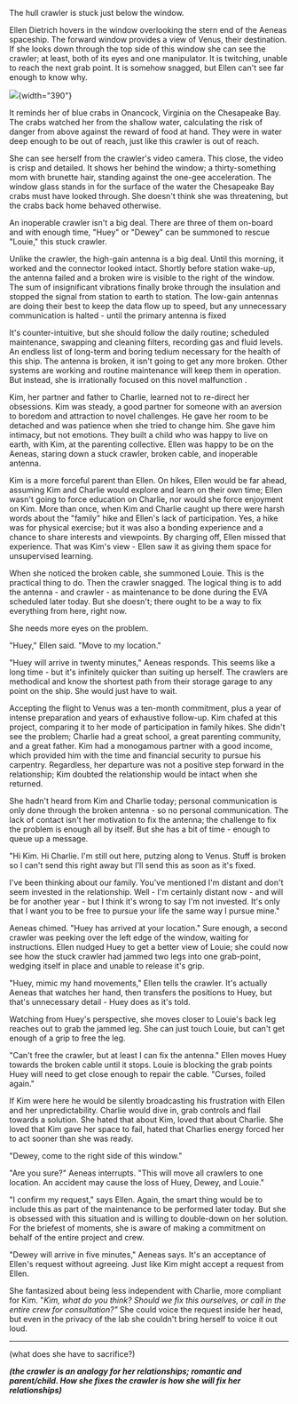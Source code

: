 The hull crawler is stuck just below the window.

Ellen Dietrich hovers in the window overlooking the stern end of the Aeneas spaceship. The forward window provides a view of Venus, their destination. If she looks down through the top side of this window she can see the crawler; at least, both of its eyes and one manipulator. It is twitching, unable to reach the next grab point. It is somehow snagged, but Ellen can't see far enough to know why.

![](https://eoimages.gsfc.nasa.gov/images/imagerecords/42000/42770/ISS022-E-068726_xlrg.jpg){width="390"}

It reminds her of blue crabs in Onancock, Virginia on the Chesapeake Bay. The crabs watched her from the shallow water, calculating the risk of danger from above against the reward of food at hand. They were in water deep enough to be out of reach, just like this crawler is out of reach.

She can see herself from the crawler's video camera. This close, the video is crisp and detailed. It shows her behind the window; a thirty-something mom with brunette hair, standing against the one-gee acceleration. The window glass stands in for the surface of the water the Chesapeake Bay crabs must have looked through. She doesn't think she was threatening, but the crabs back home behaved otherwise.

An inoperable crawler isn't a big deal. There are three of them on-board and with enough time, "Huey" or "Dewey" can be summoned to rescue "Louie," this stuck crawler.

Unlike the crawler, the high-gain antenna is a big deal. Until this morning, it worked and the connector looked intact. Shortly before station wake-up, the antenna failed and a broken wire is visible to the right of the window. The sum of insignificant vibrations finally broke through the insulation and stopped the signal from station to earth to station. The low-gain antennas are doing their best to keep the data flow up to speed, but any unnecessary communication is halted - until the primary antenna is fixed

It's counter-intuitive, but she should follow the daily routine; scheduled maintenance, swapping and cleaning filters, recording gas and fluid levels. An endless list of long-term and boring tedium necessary for the health of this ship. The antenna is broken, it isn't going to get any more broken. Other systems are working and routine maintenance will keep them in operation. But instead, she is irrationally focused on this novel malfunction .

Kim, her partner and father to Charlie, learned not to re-direct her obsessions. Kim was steady, a good partner for someone with an aversion to boredom and attraction to novel challenges. He gave her room to be detached and was patience when she tried to change him. She gave him intimacy, but not emotions. They built a child who was happy to live on earth, with Kim, at the parenting collective. Ellen was happy to be on the Aeneas, staring down a stuck crawler, broken cable, and inoperable antenna.

Kim is a more forceful parent than Ellen. On hikes, Ellen would be far ahead, assuming Kim and Charlie would explore and learn on their own time; Ellen wasn't going to force education on Charlie, nor would she force enjoyment on Kim. More than once, when Kim and Charlie caught up there were harsh words about the "family" hike and Ellen's lack of participation. Yes, a hike was for physical exercise; but it was also a bonding experience and a chance to share interests and viewpoints. By charging off, Ellen missed that experience. That was Kim's view - Ellen saw it as giving them space for unsupervised learning.

When she noticed the broken cable, she summoned Louie. This is the practical thing to do. Then the crawler snagged. The logical thing is to add the antenna - and crawler - as maintenance to be done during the EVA scheduled later today. But she doesn't; there ought to be a way to fix everything from here, right now.

She needs more eyes on the problem.

"Huey," Ellen said. "Move to my location."

"Huey will arrive in twenty minutes," Aeneas responds. This seems like a long time - but it's infinitely quicker than suiting up herself. The crawlers are methodical and know the shortest path from their storage garage to any point on the ship. She would just have to wait.

Accepting the flight to Venus was a ten-month commitment, plus a year of intense preparation and years of exhaustive follow-up. Kim chafed at this project, comparing it to her mode of participation in family hikes. She didn't see the problem; Charlie had a great school, a great parenting community, and a great father. Kim had a monogamous partner with a good income, which provided him with the time and financial security to pursue his carpentry. Regardless, her departure was not a positive step forward in the relationship; Kim doubted the relationship would be intact when she returned.

She hadn't heard from Kim and Charlie today; personal communication is only done through the broken antenna - so no personal communication. The lack of contact isn't her motivation to fix the antenna; the challenge to fix the problem is enough all by itself. But she has a bit of time - enough to queue up a message.

"Hi Kim. Hi Charlie. I'm still out here, putzing along to Venus. Stuff is broken so I can't send this right away but I'll send this as soon as it's fixed.

I've been thinking about our family. You've mentioned I'm distant and don't seem invested in the relationship. Well - I'm certainly distant now - and will be for another year - but I think it's wrong to say I'm not invested. It's only that I want you to be free to pursue your life the same way I pursue mine."

Aeneas chimed. "Huey has arrived at your location." Sure enough, a second crawler was peeking over the left edge of the window, waiting for instructions. Ellen nudged Huey to get a better view of Louie; she could now see how the stuck crawler had jammed two legs into one grab-point, wedging itself in place and unable to release it's grip.

"Huey, mimic my hand movements," Ellen tells the crawler. It's actually Aeneas that watches her hand, then transfers the positions to Huey, but that's unnecessary detail - Huey does as it's told.

Watching from Huey's perspective, she moves closer to Louie's back leg reaches out to grab the jammed leg. She can just touch Louie, but can't get enough of a grip to free the leg.

"Can't free the crawler, but at least I can fix the antenna." Ellen moves Huey towards the broken cable until it stops. Louie is blocking the grab points Huey will need to get close enough to repair the cable. "Curses, foiled again."

If Kim were here he would be silently broadcasting his frustration with Ellen and her unpredictability. Charlie would dive in, grab controls and flail towards a solution. She hated that about Kim, loved that about Charlie. She loved that Kim gave her space to fail, hated that Charlies energy forced her to act sooner than she was ready.

"Dewey, come to the right side of this window."

"Are you sure?" Aeneas interrupts. "This will move all crawlers to one location. An accident may cause the loss of Huey, Dewey, and Louie."

"I confirm my request," says Ellen. Again, the smart thing would be to include this as part of the maintenance to be performed later today. But she is obsessed with this situation and is willing to double-down on her solution. For the briefest of moments, she is aware of making a commitment on behalf of the entire project and crew.

"Dewey will arrive in five minutes," Aeneas says. It's an acceptance of Ellen's request without agreeing. Just like Kim might accept a request from Ellen.

She fantasized about being less independent with Charlie, more compliant for Kim. "*Kim, what do you think? Should we fix this ourselves, or call in the entire crew for consultation?"* She could voice the request inside her head, but even in the privacy of the lab she couldn't bring herself to voice it out loud.

----

(what does she have to sacrifice?)

***(the crawler is an analogy for her relationships; romantic and parent/child. How she fixes the crawler is how she will fix her relationships)***
